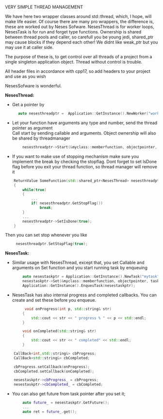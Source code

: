 VERY SIMPLE THREAD MANAGEMENT

We have here two wrapper classes around std::thread, which, I hope, will make life easier. Of course there are many pro wrappers, the difference is, these are worked out by Neses Sofware. 
NesesThread is for worker loops, NesesTask is for run and forget type functions. Ownership is shared between thread pools and caller, so carefull you be young jedi, shared_ptr may cause blocks 
if they depend each other! We didnt like weak_ptr but you may use it at caller side. 

The purpose of these is, to get control over all threads of a project from a single singleton application object. Thread without control is trouble. 

All header files in accordance with cpp17, so add headers to your project and use as you wish

NesesSofware is wonderful. 



**NesesThread:**

   * Get a pointer by 

  ```c++
        auto nesesthreadptr =  Application::GetInstance().NewWorker("worker");
  ```


   * Let your function have arguments any type and number, send the thread pointer as argument  
   Call start by sending callable and arguments. Object ownership will also be shared by threadmanager


```c++
        nesesthreadptr->Start(&myclass::memberfunction, objectpointer, nesesthreadptr,  args... ); 
```


  * If you want to make use of stopping mechanism make sure you implement the break by checking the stopflag. Dont forget to set IsDone flag before you exit your thread function, so thread manager will remove it


```c++
    ReturnValue SomeFunction(std::shared_ptr<NesesThread> nesesthreadptr)
    {
        while(true)
        {
            ...
            if( nesesthreadptr.GetStopFlag())
                break;
        }
        ...
        nesesthreadptr->SetIsDone(true);
    }
```

Then you can set stop whenever you like


  ```c++
       nesesthreadptr.SetStopFlag(true);
  ```



**NesesTask:**

* Similar usage with NesesThread, except that, you set Callable and arguments on Set function and  you start running task by enqueuing

   

```c++
        auto nesestaskptr = Application::GetInstance().NewTask("mytask");
        nesestaskptr->Set(&myclass::memberfunction, objectpointer, taskp);
        Application::GetInstance().EnqueuTask(nesestaskptr);
```

  
    
* NesesTask has also internal progress and completed callbacks. You can create and set these before you enqueue.

```c++
         void onProgress(int p, std::string& str)
        {
            std::cout << str << " progress % " << p << std::endl;
        }

        void onCompleted(std::string& str)
        {
            std::cout << str << " completed" << std::endl;
        }

    CallBack<int,std::string&> cbProgress;
    CallBack<std::string&> cbCompleted;

    cbProgress.setCallback(onProgress);
    cbCompleted.setCallback(onCompleted);

    nesestaskptr->cbProgress_ = cbProgress;
    nesestaskptr->cbCompleted_ = cbCompleted;
```
       
  

* You can also get future from task pointer after you set it;

   
```c++
        auto future_ = nesestaskptr.GetFuture();
        ...
        auto ret = future_.get();
```

   
        